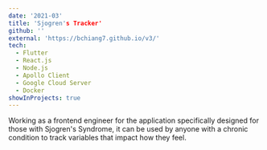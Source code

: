 ```yaml
---
date: '2021-03'
title: 'Sjogren's Tracker'
github: ''
external: 'https://bchiang7.github.io/v3/'
tech:
  - Flutter
  - React.js
  - Node.js
  - Apollo Client
  - Google Cloud Server
  - Docker
showInProjects: true
---
```


Working as a frontend engineer for the application specifically designed for those with Sjogren's Syndrome, it can be used by anyone with a chronic condition to track variables that impact how they feel.  
